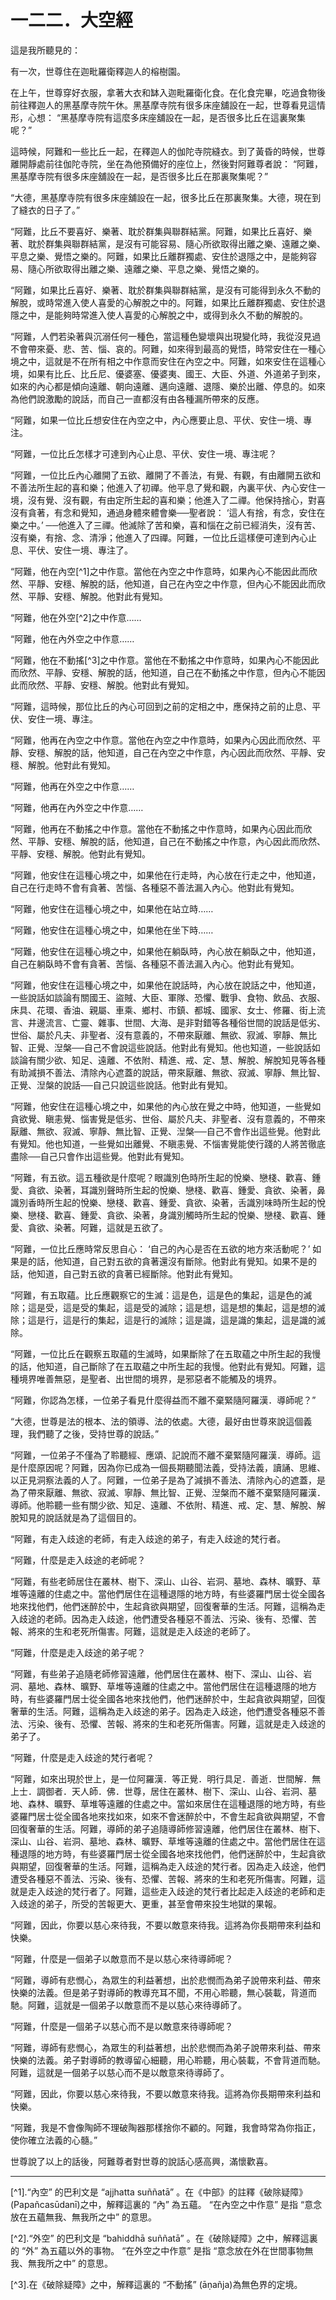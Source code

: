 # 一二二．大空經

這是我所聽見的：

有一次，世尊住在迦毗羅衛釋迦人的榕樹園。

在上午，世尊穿好衣服，拿著大衣和缽入迦毗羅衛化食。在化食完畢，吃過食物後前往釋迦人的黑基摩寺院午休。黑基摩寺院有很多床座舖設在一起，世尊看見這情形，心想： “黑基摩寺院有這麼多床座舖設在一起，是否很多比丘在這裏聚集呢？”

這時候，阿難和一些比丘一起，在釋迦人的伽陀寺院縫衣。到了黃昏的時候，世尊離開靜處前往伽陀寺院，坐在為他預備好的座位上，然後對阿難尊者說： “阿難，黑基摩寺院有很多床座舖設在一起，是否很多比丘在那裏聚集呢？”

“大德，黑基摩寺院有很多床座舖設在一起，很多比丘在那裏聚集。大德，現在到了縫衣的日子了。”

“阿難，比丘不要喜好、樂著、耽於群集與聯群結黨。阿難，如果比丘喜好、樂著、耽於群集與聯群結黨，是沒有可能容易、隨心所欲取得出離之樂、遠離之樂、平息之樂、覺悟之樂的。阿難，如果比丘離群獨處、安住於退隱之中，是能夠容易、隨心所欲取得出離之樂、遠離之樂、平息之樂、覺悟之樂的。

“阿難，如果比丘喜好、樂著、耽於群集與聯群結黨，是沒有可能得到永久不動的解脫，或時常進入使人喜愛的心解脫之中的。阿難，如果比丘離群獨處、安住於退隱之中，是能夠時常進入使人喜愛的心解脫之中，或得到永久不動的解脫的。

“阿難，人們若染著與沉溺任何一種色，當這種色變壞與出現變化時，我從沒見過不會帶來憂、悲、苦、惱、哀的。阿難，如來得到最高的覺悟，時常安住在一種心境之中，這就是不在所有相之中作意而安住在內空之中。阿難，如來安住在這種心境，如果有比丘、比丘尼、優婆塞、優婆夷、國王、大臣、外道、外道弟子到來，如來的內心都是傾向遠離、朝向遠離、邁向遠離、退隱、樂於出離、停息的。如來為他們說激勵的說話，而自己一直都沒有由各種漏所帶來的反應。

“阿難，如果一位比丘想安住在內空之中，內心應要止息、平伏、安住一境、專注。

“阿難，一位比丘怎樣才可達到內心止息、平伏、安住一境、專注呢？

“阿難，一位比丘內心離開了五欲、離開了不善法，有覺、有觀，有由離開五欲和不善法所生起的喜和樂；他進入了初禪。他平息了覺和觀，內裏平伏、內心安住一境，沒有覺、沒有觀，有由定所生起的喜和樂；他進入了二禪。他保持捨心，對喜沒有貪著，有念和覺知，通過身體來體會樂──聖者說： ‘這人有捨，有念，安住在樂之中。’ ──他進入了三禪。他滅除了苦和樂，喜和惱在之前已經消失，沒有苦、沒有樂，有捨、念、清淨；他進入了四禪。阿難，一位比丘這樣便可達到內心止息、平伏、安住一境、專注了。

“阿難，他在內空[^1]之中作意。當他在內空之中作意時，如果內心不能因此而欣然、平靜、安穩、解脫的話，他知道，自己在內空之中作意，但內心不能因此而欣然、平靜、安穩、解脫。他對此有覺知。

“阿難，他在外空[^2]之中作意……

“阿難，他在內外空之中作意……

“阿難，他在不動搖[^3]之中作意。當他在不動搖之中作意時，如果內心不能因此而欣然、平靜、安穩、解脫的話，他知道，自己在不動搖之中作意，但內心不能因此而欣然、平靜、安穩、解脫。他對此有覺知。

“阿難，這時候，那位比丘的內心可回到之前的定相之中，應保持之前的止息、平伏、安住一境、專注。

“阿難，他再在內空之中作意。當他在內空之中作意時，如果內心因此而欣然、平靜、安穩、解脫的話，他知道，自己在內空之中作意，內心因此而欣然、平靜、安穩、解脫。他對此有覺知。

“阿難，他再在外空之中作意……

“阿難，他再在內外空之中作意……

“阿難，他再在不動搖之中作意。當他在不動搖之中作意時，如果內心因此而欣然、平靜、安穩、解脫的話，他知道，自己在不動搖之中作意，內心因此而欣然、平靜、安穩、解脫。他對此有覺知。

“阿難，他安住在這種心境之中，如果他在行走時，內心放在行走之中，他知道，自己在行走時不會有貪著、苦惱、各種惡不善法漏入內心。他對此有覺知。

“阿難，他安住在這種心境之中，如果他在站立時……

“阿難，他安住在這種心境之中，如果他在坐下時……

“阿難，他安住在這種心境之中，如果他在躺臥時，內心放在躺臥之中，他知道，自己在躺臥時不會有貪著、苦惱、各種惡不善法漏入內心。他對此有覺知。

“阿難，他安住在這種心境之中，如果他在說話時，內心放在說話之中，他知道，一些說話如談論有關國王、盜賊、大臣、軍隊、恐懼、戰爭、食物、飲品、衣服、床具、花環、香油、親屬、車乘、鄉村、市鎮、都城、國家、女士、修羅、街上流言、井邊流言、亡靈、雜事、世間、大海、是非對錯等各種俗世間的說話是低劣、世俗、屬於凡夫、非聖者、沒有意義的，不帶來厭離、無欲、寂滅、寧靜、無比智、正覺、湼槃──自己不會說這些說話。他對此有覺知。他也知道，一些說話如談論有關少欲、知足、遠離、不依附、精進、戒、定、慧、解脫、解脫知見等各種有助減損不善法、清除內心遮蓋的說話，帶來厭離、無欲、寂滅、寧靜、無比智、正覺、湼槃的說話──自己只說這些說話。他對此有覺知。

“阿難，他安住在這種心境之中，如果他的內心放在覺之中時，他知道，一些覺如貪欲覺、瞋恚覺、惱害覺是低劣、世俗、屬於凡夫、非聖者、沒有意義的，不帶來厭離、無欲、寂滅、寧靜、無比智、正覺、湼槃──自己不會作出這些覺。他對此有覺知。他也知道，一些覺如出離覺、不瞋恚覺、不惱害覺能使行踐的人將苦徹底盡除──自己只會作出這些覺。他對此有覺知。

“阿難，有五欲。這五種欲是什麼呢？眼識別色時所生起的悅樂、戀棧、歡喜、鍾愛、貪欲、染著，耳識別聲時所生起的悅樂、戀棧、歡喜、鍾愛、貪欲、染著，鼻識別香時所生起的悅樂、戀棧、歡喜、鍾愛、貪欲、染著，舌識別味時所生起的悅樂、戀棧、歡喜、鍾愛、貪欲、染著，身識別觸時所生起的悅樂、戀棧、歡喜、鍾愛、貪欲、染著。阿難，這就是五欲了。

“阿難，一位比丘應時常反思自心： ‘自己的內心是否在五欲的地方來活動呢？’ 如果是的話，他知道，自己對五欲的貪著還沒有斷除。他對此有覺知。如果不是的話，他知道，自己對五欲的貪著已經斷除。他對此有覺知。

“阿難，有五取蘊。比丘應觀察它的生滅：這是色，這是色的集起，這是色的滅除；這是受，這是受的集起，這是受的滅除；這是想，這是想的集起，這是想的滅除；這是行，這是行的集起，這是行的滅除；這是識，這是識的集起，這是識的滅除。

“阿難，一位比丘在觀察五取蘊的生滅時，如果斷除了在五取蘊之中所生起的我慢的話，他知道，自己斷除了在五取蘊之中所生起的我慢。他對此有覺知。阿難，這種境界唯善無惡，是聖者、出世間的境界，是邪惡者不能觸及的境界。

“阿難，你認為怎樣，一位弟子看見什麼得益而不離不棄緊隨阿羅漢．導師呢？”

“大德，世尊是法的根本、法的領導、法的依處。大德，最好由世尊來說這個義理，我們聽了之後，受持世尊的說話。”

“阿難，一位弟子不僅為了聆聽經、應頌、記說而不離不棄緊隨阿羅漢．導師。這是什麼原因呢？阿難，因為你已成為一個長期聽聞法義，受持法義，讀誦、思維、以正見洞察法義的人了。阿難，一位弟子是為了減損不善法、清除內心的遮蓋，是為了帶來厭離、無欲、寂滅、寧靜、無比智、正覺、湼槃而不離不棄緊隨阿羅漢．導師。他聆聽一些有關少欲、知足、遠離、不依附、精進、戒、定、慧、解脫、解脫知見的說話就是為了這個目的。

“阿難，有走入歧途的老師，有走入歧途的弟子，有走入歧途的梵行者。

“阿難，什麼是走入歧途的老師呢？

“阿難，有些老師居住在叢林、樹下、深山、山谷、岩洞、墓地、森林、曠野、草堆等遠離的住處之中。當他們居住在這種退隱的地方時，有些婆羅門居士從全國各地來找他們，他們迷醉於中，生起貪欲與期望，回復奢華的生活。阿難，這稱為走入歧途的老師。因為走入歧途，他們遭受各種惡不善法、污染、後有、恐懼、苦報、將來的生和老死所傷害。阿難，這就是走入歧途的老師了。

“阿難，什麼是走入歧途的弟子呢？

“阿難，有些弟子追隨老師修習遠離，他們居住在叢林、樹下、深山、山谷、岩洞、墓地、森林、曠野、草堆等遠離的住處之中。當他們居住在這種退隱的地方時，有些婆羅門居士從全國各地來找他們，他們迷醉於中，生起貪欲與期望，回復奢華的生活。阿難，這稱為走入歧途的弟子。因為走入歧途，他們遭受各種惡不善法、污染、後有、恐懼、苦報、將來的生和老死所傷害。阿難，這就是走入歧途的弟子了。

“阿難，什麼是走入歧途的梵行者呢？

“阿難，如來出現於世上，是一位阿羅漢．等正覺．明行具足．善逝．世間解．無上士．調御者．天人師．佛．世尊，居住在叢林、樹下、深山、山谷、岩洞、墓地、森林、曠野、草堆等遠離的住處之中。當如來居住在這種退隱的地方時，有些婆羅門居士從全國各地來找如來，如來不會迷醉於中，不會生起貪欲與期望，不會回復奢華的生活。阿難，導師的弟子追隨導師修習遠離，他們居住在叢林、樹下、深山、山谷、岩洞、墓地、森林、曠野、草堆等遠離的住處之中。當他們居住在這種退隱的地方時，有些婆羅門居士從全國各地來找他們，他們迷醉於中，生起貪欲與期望，回復奢華的生活。阿難，這稱為走入歧途的梵行者。因為走入歧途，他們遭受各種惡不善法、污染、後有、恐懼、苦報、將來的生和老死所傷害。阿難，這就是走入歧途的梵行者了。阿難，這些走入歧途的梵行者比起走入歧途的老師和走入歧途的弟子，所受的苦報更大、更重，甚至會帶來投生地獄的果報。

“阿難，因此，你要以慈心來待我，不要以敵意來待我。這將為你長期帶來利益和快樂。

“阿難，什麼是一個弟子以敵意而不是以慈心來待導師呢？

“阿難，導師有悲憫心，為眾生的利益著想，出於悲憫而為弟子說帶來利益、帶來快樂的法義。但是弟子對導師的教導充耳不聞，不用心聆聽，無心裝載，背道而馳。阿難，這就是一個弟子以敵意而不是以慈心來待導師了。

“阿難，什麼是一個弟子以慈心而不是以敵意來待導師呢？

“阿難，導師有悲憫心，為眾生的利益著想，出於悲憫而為弟子說帶來利益、帶來快樂的法義。弟子對導師的教導留心細聽，用心聆聽，用心裝載，不會背道而馳。阿難，這就是一個弟子以慈心而不是以敵意來待導師了。

“阿難，因此，你要以慈心來待我，不要以敵意來待我。這將為你長期帶來利益和快樂。

“阿難，我是不會像陶師不理破陶器那樣捨你不顧的。阿難，我會時常為你指正，使你確立法義的心髓。”

世尊說了以上的話後，阿難尊者對世尊的說話心感高興，滿懷歡喜。

---

[^1].“內空” 的巴利文是 “ajjhatta suññatā” 。在《中部》的註釋《破除疑障》(Papañcasūdanī)之中，解釋這裏的 “內” 為五蘊。 “在內空之中作意” 是指 “意念放在五蘊無我、無我所之中” 的意思。

[^2].“外空” 的巴利文是 “bahiddhā suññatā” 。在《破除疑障》之中，解釋這裏的 “外” 為五蘊以外的事物。 “在外空之中作意” 是指 “意念放在外在世間事物無我、無我所之中” 的意思。

[^3].在《破除疑障》之中，解釋這裏的 “不動搖” (āṇañja)為無色界的定境。 
